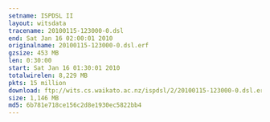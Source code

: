 ```yaml
---
setname: ISPDSL II
layout: witsdata
tracename: 20100115-123000-0.dsl
end: Sat Jan 16 02:00:01 2010
originalname: 20100115-123000-0.dsl.erf
gzsize: 453 MB
len: 0:30:00
start: Sat Jan 16 01:30:01 2010
totalwirelen: 8,229 MB
pkts: 15 million
download: ftp://wits.cs.waikato.ac.nz/ispdsl/2/20100115-123000-0.dsl.erf.gz
size: 1,146 MB
md5: 6b781e718ce156c2d8e1930ec5822bb4
---
```

